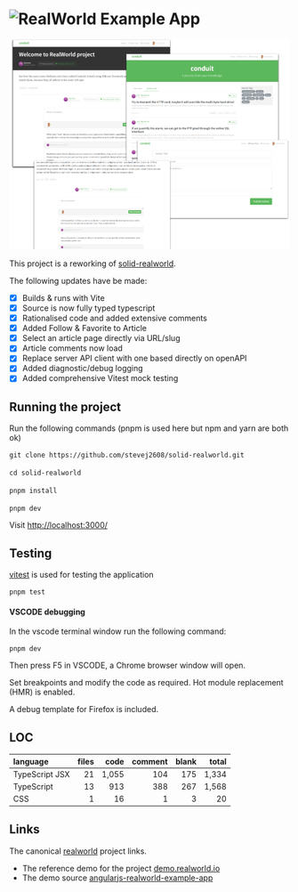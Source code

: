# ![RealWorld Example App](logo.png)

![](./docs/img/real-world.png)

This project is a reworking of [solid-realworld].

The following updates have be made:

- [X] Builds & runs with Vite
- [X] Source is now fully typed typescript
- [X] Rationalised code and added extensive comments
- [X] Added Follow & Favorite to Article
- [X] Select an article page directly via URL/slug
- [X] Article comments now load
- [X] Replace server API client with one based directly on openAPI
- [X] Added diagnostic/debug logging
- [X] Added comprehensive Vitest mock testing

## Running the project

Run the following commands (pnpm is used here but npm and yarn are both ok)

    git clone https://github.com/stevej2608/solid-realworld.git

    cd solid-realworld

    pnpm install

    pnpm dev

Visit [http://localhost:3000/](http://localhost:3000/)

## Testing

[vitest] is used for testing the application

    pnpm test

#### VSCODE debugging

In the vscode terminal window run the following command:

    pnpm dev

Then press F5 in VSCODE, a Chrome browser window will open.

Set breakpoints and modify the code as required. Hot module
replacement (HMR) is enabled.

A debug template for Firefox is included.

## LOC

| language | files | code | comment | blank | total |
| :--- | ---: | ---: | ---: | ---: | ---: |
| TypeScript JSX | 21 | 1,055 | 104 | 175 | 1,334 |
| TypeScript | 13 | 913 | 388 | 267 | 1,568 |
| CSS | 1 | 16 | 1 | 3 | 20 |

## Links

The canonical [realworld] project links.

* The reference demo for the project [demo.realworld.io]
* The demo source [angularjs-realworld-example-app]

[vitest]: https://vitest.dev/
[angularjs-realworld-example-app]: https://github.com/gothinkster/angularjs-realworld-example-app
[demo.realworld.io]: https://demo.realworld.io/#/
[realworld]:https://github.com/gothinkster/realworld
[solid-realworld]: https://github.com/solidjs/solid-realworld

